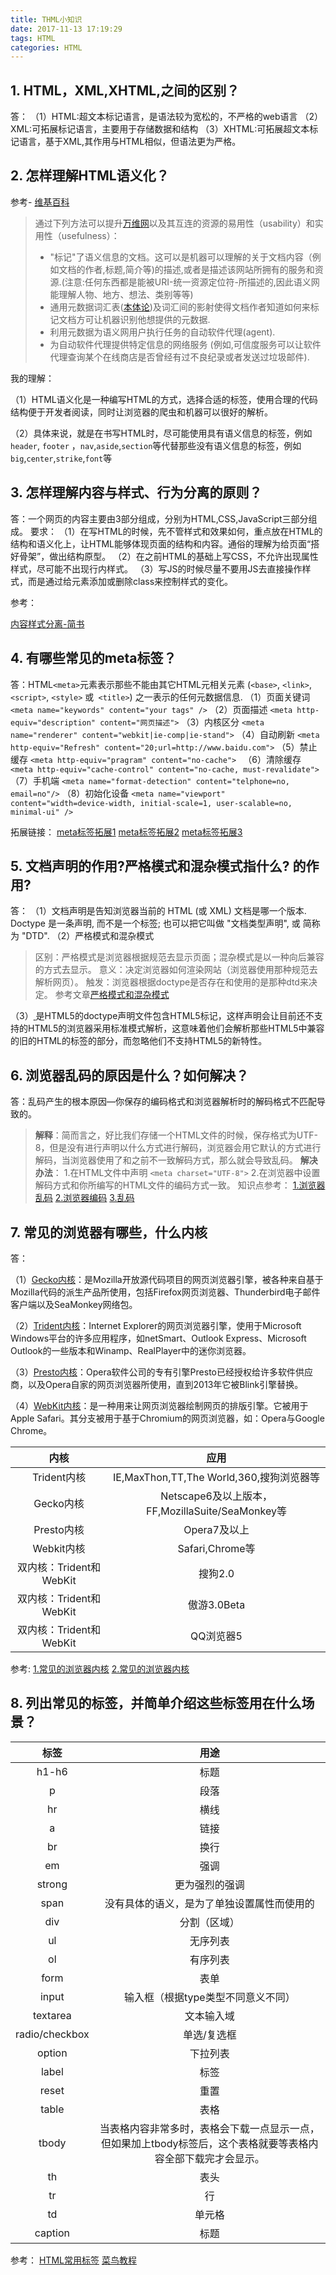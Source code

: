 ```yaml
---
title: THML小知识
date: 2017-11-13 17:19:29
tags: HTML
categories: HTML
---
```


## 1.  HTML，XML,XHTML,之间的区别？
  答：
  （1）HTML:超文本标记语言，是语法较为宽松的，不严格的web语言
  （2）XML:可拓展标记语言，主要用于存储数据和结构
  （3）XHTML:可拓展超文本标记语言，基于XML,其作用与HTML相似，但语法更为严格。

## 2. 怎样理解HTML语义化？
  参考- [维基百科](https://zh.wikipedia.org/wiki/%E8%AF%AD%E4%B9%89%E7%BD%91)

> 通过下列方法可以提升[万维网](https://zh.wikipedia.org/wiki/%E5%85%A8%E7%90%83%E8%B3%87%E8%A8%8A%E7%B6%B2)以及其互连的资源的易用性（usability）和实用性（usefulness）：
>
> - "标记"了语义信息的文档。这可以是机器可以理解的关于文档内容（例如文档的作者,标题,简介等)的描述,或者是描述该网站所拥有的服务和资源.(注意:任何东西都是能被URI-统一资源定位符-所描述的,因此语义网能理解人物、地方、想法、类别等等)
> - 通用元数据词汇表([本体论](https://zh.wikipedia.org/wiki/%E6%9C%AC%E4%BD%93%E8%AE%BA_(%E8%AE%A1%E7%AE%97%E6%9C%BA)))及词汇间的影射使得文档作者知道如何来标记文档方可让机器识别他想提供的元数据.
> - 利用元数据为语义网用户执行任务的自动软件代理(agent).
> - 为自动软件代理提供特定信息的网络服务 (例如,可信度服务可以让软件代理查询某个在线商店是否曾经有过不良纪录或者发送过垃圾邮件).

我的理解：

（1）HTML语义化是一种编写HTML的方式，选择合适的标签，使用合理的代码结构便于开发者阅读，同时让浏览器的爬虫和机器可以很好的解析。

（2）具体来说，就是在书写HTML时，尽可能使用具有语义信息的标签，例如`header`, `footer` ，`nav`,`aside`,`section`等代替那些没有语义信息的标签，例如`big`,`center`,`strike`,`font`等



## 3. 怎样理解内容与样式、行为分离的原则？
  答：一个网页的内容主要由3部分组成，分别为HTML,CSS,JavaScript三部分组成。
  要求：
  （1）在写HTML的时候，先不管样式和效果如何，重点放在HTML的结构和语义化上，让HTML能够体现页面的结构和内容。通俗的理解为给页面“搭好骨架”，做出结构原型。
  （2）在之前HTML的基础上写CSS，不允许出现属性样式，尽可能不出现行内样式。
  （3）写JS的时候尽量不要用JS去直接操作样式，而是通过给元素添加或删除class来控制样式的变化。

参考：

[内容样式分离-简书](http://www.jianshu.com/p/55a7e598957f)



## 4. 有哪些常见的meta标签？
  答：HTML` <meta> `元素表示那些不能由其它HTML元相关元素 (`<base>`, `<link>`, `<script>`, `<style>` 或` <title>`) 之一表示的任何元数据信息.
  （1）页面关键词
  `<meta name="keywords" content="your tags" />`
  （2）页面描述
  `<meta http-equiv="description" content="网页描述">`
  （3）内核区分
  `<meta name="renderer" content="webkit|ie-comp|ie-stand">`
  （4）自动刷新
  `<meta http-equiv="Refresh" content="20;url=http://www.baidu.com">`
  （5）禁止缓存
  `<meta http-equiv="pragram" content="no-cache"> `
  （6）清除缓存
  `<meta http-equiv="cache-control" content="no-cache, must-revalidate"> `
  （7）手机端
  `<meta name="format-detection" content="telphone=no, email=no"/>`
  （8）初始化设备
  `<meta name="viewport" content="width=device-width, initial-scale=1, user-scalable=no, minimal-ui" />`

拓展链接：
[meta标签拓展1](https://segmentfault.com/a/1190000002407912)
[meta标签拓展2](https://zhuanlan.zhihu.com/p/24025945)
[meta标签拓展3](http://www.cnblogs.com/iloveyou-sky/p/5878091.html)


## 5.  文档声明的作用?严格模式和混杂模式指什么? <!doctype html> 的作用?
  答：
  （1）文档声明是告知浏览器当前的 HTML (或 XML) 文档是哪一个版本. Doctype 是一条声明, 而不是一个标签; 也可以把它叫做 "文档类型声明", 或 简称为 "DTD".
  （2）严格模式和混杂模式
>区别：严格模式是浏览器根据规范去显示页面；混杂模式是以一种向后兼容的方式去显示。
>意义：决定浏览器如何渲染网站（浏览器使用那种规范去解析网页）。
>触发：浏览器根据doctype是否存在和使用的是那种dtd来决定。
>参考文章[严格模式和混杂模式](http://www.cnblogs.com/maomaoroc/p/3517823.html)

（3）[<!Doctype html> ](https://developer.mozilla.org/zh-CN/docs/Web/Guide/HTML/HTML5/Introduction_to_HTML5)是HTML5的doctype声明文件包含HTML5标记，这样声明会让目前还不支持的HTML5的浏览器采用标准模式解析，这意味着他们会解析那些HTML5中兼容的旧的HTML的标签的部分，而忽略他们不支持HTML5的新特性。

## 6. 浏览器乱码的原因是什么？如何解决？   
  答：乱码产生的根本原因—你保存的编码格式和浏览器解析时的解码格式不匹配导致的。 
> **解释**：简而言之，好比我们存储一个HTML文件的时候，保存格式为UTF-8，但是没有进行声明以什么方式进行解码，浏览器会用它默认的方式进行解码，当浏览器使用了和之前不一致解码方式，那么就会导致乱码。
> **解决办法**：
> 1.在HTML文件中声明 `<meta charset="UTF-8">`
> 2.在浏览器中设置解码方式和你所编写的HTML文件的编码方式一致。
> 知识点参考：
> [1.浏览器乱码](http://ruoyu.jirengu.com/post/%E5%85%B3%E4%BA%8E%E6%B5%8F%E8%A7%88%E5%99%A8%E4%B9%B1%E7%A0%81)
> [2.浏览器编码](http://www.ruanyifeng.com/blog/2010/02/url_encoding.html)
> [3.乱码](https://zh.wikipedia.org/wiki/%E4%BA%82%E7%A2%BC)



## 7. 常见的浏览器有哪些，什么内核
  答：

（1）[Gecko内核](https://zh.wikipedia.org/wiki/Gecko)：是Mozilla开放源代码项目的网页浏览器引擎，被各种来自基于Mozilla代码的派生产品所使用，包括Firefox网页浏览器、Thunderbird电子邮件客户端以及SeaMonkey网络包。

（2）[Trident内核](https://zh.wikipedia.org/wiki/Trident_(%E6%8E%92%E7%89%88%E5%BC%95%E6%93%8E))：Internet Explorer的网页浏览器引擎，使用于Microsoft Windows平台的许多应用程序，如netSmart、Outlook Express、Microsoft Outlook的一些版本和Winamp、RealPlayer中的迷你浏览器。

（3）[Presto内核](https://zh.wikipedia.org/wiki/Presto)：Opera软件公司的专有引擎Presto已经授权给许多软件供应商，以及Opera自家的网页浏览器所使用，直到2013年它被Blink引擎替换。

（4）[WebKit内核](https://zh.wikipedia.org/wiki/WebKit)：是一种用来让网页浏览器绘制网页的排版引擎。它被用于Apple Safari。其分支被用于基于Chromium的网页浏览器，如：Opera与Google Chrome。

|         内核         |                    应用                    |
| :----------------: | :--------------------------------------: |
|     Trident内核      |    IE,MaxThon,TT,The World,360,搜狗浏览器等    |
|      Gecko内核       | Netscape6及以上版本，FF,MozillaSuite/SeaMonkey等 |
|      Presto内核      |                Opera7及以上                 |
|      Webkit内核      |              Safari,Chrome等              |
| 双内核：Trident和WebKit |                  搜狗2.0                   |
| 双内核：Trident和WebKit |                傲游3.0Beta                 |
| 双内核：Trident和WebKit |                  QQ浏览器5                  |



参考:
[1.常见的浏览器内核](http://www.cnblogs.com/happyPawpaw/archive/2012/05/18/2507441.html)
[2.常见的浏览器内核](http://www.cnblogs.com/vajoy/p/3735553.html)

## 8.  列出常见的标签，并简单介绍这些标签用在什么场景？

|       标签       |                    用途                    |
| :------------: | :--------------------------------------: |
|     h1-h6      |                    标题                    |
|       p        |                    段落                    |
|       hr       |                    横线                    |
|       a        |                    链接                    |
|       br       |                    换行                    |
|       em       |                    强调                    |
|     strong     |                 更为强烈的强调                  |
|      span      |          没有具体的语义，是为了单独设置属性而使用的           |
|      div       |                  分割（区域）                  |
|       ul       |                   无序列表                   |
|       ol       |                   有序列表                   |
|      form      |                    表单                    |
|     input      |           输入框（根据type类型不同意义不同）            |
|    textarea    |                  文本输入域                   |
| radio/checkbox |                  单选/复选框                  |
|     option     |                   下拉列表                   |
|     label      |                    标签                    |
|     reset      |                    重置                    |
|     table      |                    表格                    |
|     tbody      | 当表格内容非常多时，表格会下载一点显示一点，但如果加上tbody标签后，这个表格就要等表格内容全部下载完才会显示。 |
|       th       |                    表头                    |
|       tr       |                    行                     |
|       td       |                   单元格                    |
|    caption     |                    标题                    |

参考：
[HTML常用标签](http://blog.csdn.net/fang323619/article/details/51905954)
[菜鸟教程](http://www.runoob.com/html/html-elements.html)




















